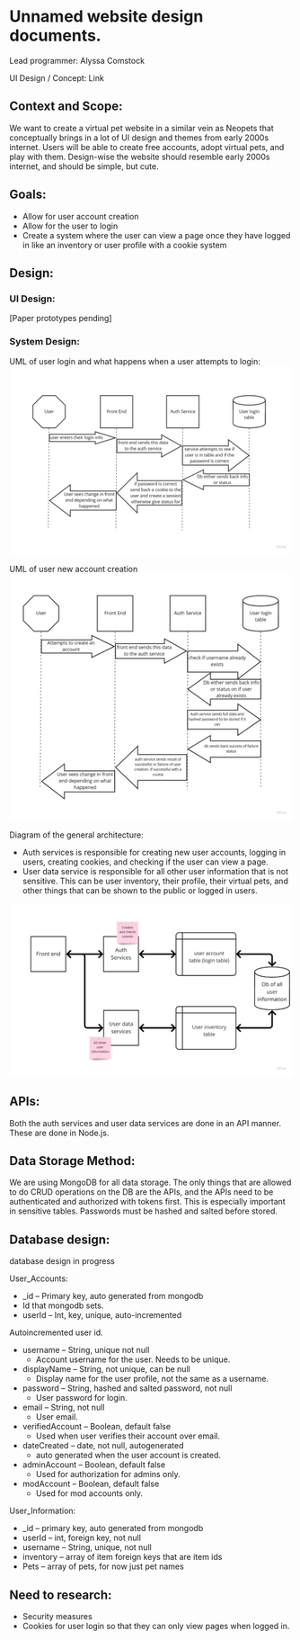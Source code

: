 # Unnamed website design documents.
Lead programmer: Alyssa Comstock

UI Design / Concept: Link


## Context and Scope:
We want to create a virtual pet website in a similar vein as Neopets that conceptually brings in a lot of UI design and themes from early 2000s internet.  Users will be able to create free accounts, adopt virtual pets, and play with them. Design-wise the website should resemble early 2000s internet, and should be simple, but cute.

## Goals:
- Allow for user account creation
- Allow for the user to login
- Create a system where the user can view a page once they have logged in like an inventory or user profile with a cookie system

## Design:

### UI Design:
[Paper prototypes pending]

### System Design:
UML of user login and what happens when a user attempts to login:
![UML diagram of user login](./design-img/UML-UserLogin.jpg)

UML of user new account creation
![UML diagram of user account creation](./design-img/UML-AccountCreation.jpg)

Diagram of the general architecture:
- Auth services is responsible for creating new user accounts, logging in users, creating cookies, and checking if the user can view a page.
- User data service is responsible for all other user information that is not sensitive.  This can be user inventory, their profile, their virtual pets, and other things that can be shown to the public or logged in users.

![Diagram of the general architecture](./design-img/Arch.jpg)

## APIs:
Both the auth services and user data services are done in an API manner.  These are done in Node.js.

## Data Storage Method:
We are using MongoDB for all data storage.  The only things that are allowed to do CRUD operations on the DB are the APIs, and the APIs need to be authenticated and authorized with tokens first.  This is especially important in sensitive tables. Passwords must be hashed and salted before stored.

## Database design:

database design in progress

User_Accounts:
-	_id – Primary key, auto generated from mongodb
  - Id that mongodb sets.
-	userId – Int, key, unique, auto-incremented

  Autoincremented user id.
-	username – String, unique not null
    - Account username for the user.  Needs to be unique.
-	displayName – String, not unique, can be null
    - Display name for the user profile, not the same as a username.
-	password – String, hashed and salted password, not null
    - User password for login.
-	email – String, not null
    - User email.
-	verifiedAccount – Boolean, default false
    -	Used when user verifies their account over email.
-	dateCreated – date, not null, autogenerated
    -	auto generated when the user account is created.
-	adminAccount – Boolean, default false
    -	Used for authorization for admins only.
-	modAccount – Boolean, default false
    -	Used for mod accounts only.


User_Information:
-	_id – primary key, auto generated from mongodb
-	userId – int, foreign key, not null
-	username – String, unique, not null
-	inventory – array of item foreign keys that are item ids
-	Pets – array of pets, for now just pet names


## Need to research:
- Security measures
- Cookies for user login so that they can only view pages when logged in.
